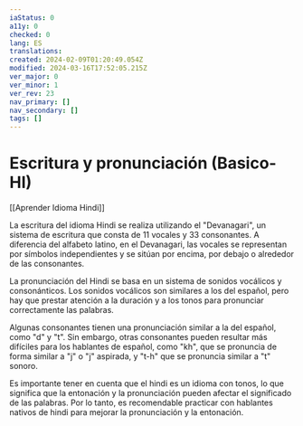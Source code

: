 ```yaml
---
iaStatus: 0
a11y: 0
checked: 0
lang: ES
translations: 
created: 2024-02-09T01:20:49.054Z
modified: 2024-03-16T17:52:05.215Z
ver_major: 0
ver_minor: 1
ver_rev: 23
nav_primary: []
nav_secondary: []
tags: []
---
```

# Escritura y pronunciación (Basico-HI)

[[Aprender Idioma Hindi]]

La escritura del idioma Hindi se realiza utilizando el "Devanagari", un sistema de escritura que consta de 11 vocales y 33 consonantes. A diferencia del alfabeto latino, en el Devanagari, las vocales se representan por símbolos independientes y se sitúan por encima, por debajo o alrededor de las consonantes.

La pronunciación del Hindi se basa en un sistema de sonidos vocálicos y consonánticos. Los sonidos vocálicos son similares a los del español, pero hay que prestar atención a la duración y a los tonos para pronunciar correctamente las palabras. 

Algunas consonantes tienen una pronunciación similar a la del español, como "d" y "t". Sin embargo, otras consonantes pueden resultar más difíciles para los hablantes de español, como "kh", que se pronuncia de forma similar a "j" o "j" aspirada, y "t-h" que se pronuncia similar a "t" sonoro.

Es importante tener en cuenta que el hindi es un idioma con tonos, lo que significa que la entonación y la pronunciación pueden afectar el significado de las palabras. Por lo tanto, es recomendable practicar con hablantes nativos de hindi para mejorar la pronunciación y la entonación.
